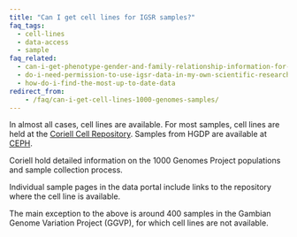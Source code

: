 ```yaml
---
title: "Can I get cell lines for IGSR samples?"
faq_tags:
  - cell-lines
  - data-access
  - sample
faq_related:
  - can-i-get-phenotype-gender-and-family-relationship-information-for-the-individuals
  - do-i-need-permission-to-use-igsr-data-in-my-own-scientific-research
  - how-do-i-find-the-most-up-to-date-data
redirect_from:
    - /faq/can-i-get-cell-lines-1000-genomes-samples/
---
```


In almost all cases, cell lines are available. For most samples, cell lines are held at the [Coriell Cell Repository](https://www.coriell.org). Samples from HGDP are available at [CEPH](http://www.cephb.fr).

Coriell hold detailed information on the 1000 Genomes Project populations and sample collection process.

Individual sample pages in the data portal include links to the repository where the cell line is available.

The main exception to the above is around 400 samples in the Gambian Genome Variation Project (GGVP), for which cell lines are not available.
